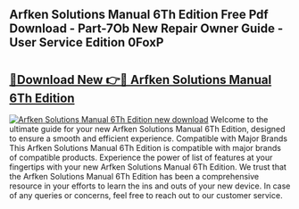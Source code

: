 ## Arfken Solutions Manual 6Th Edition Free Pdf Download - Part-7Ob New Repair Owner Guide - User Service Edition 0FoxP

# <h2><a href="http://bc82700.oget.top/?id=Arfken+Solutions+Manual+6Th+Edition">🔗Download New 👉🔴 Arfken Solutions Manual 6Th Edition</a></h2>

[![Arfken Solutions Manual 6Th Edition new download](https://i.imgur.com/5g1atiW.png)](http://bc82700.oget.top/?id=Arfken+Solutions+Manual+6Th+Edition)
Welcome to the ultimate guide for your new Arfken Solutions Manual 6Th Edition, designed to ensure a smooth and efficient experience. Compatible with Major Brands This Arfken Solutions Manual 6Th Edition is compatible with major brands of compatible products. Experience the power of list of features at your fingertips with your new Arfken Solutions Manual 6Th Edition. We trust that the Arfken Solutions Manual 6Th Edition has been a comprehensive resource in your efforts to learn the ins and outs of your new device. In case of any queries or concerns, feel free to reach out to our customer service.
